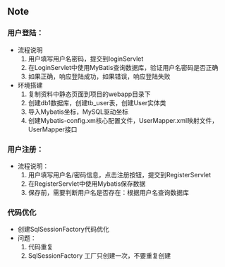 ## Note

### 用户登陆：

- 流程说明
  1. 用户填写用户名密码，提交到loginServlet
  2. 在LoginServlet中使用MyBatis查询数据库，验证用户名密码是否正确
  3. 如果正确，响应登陆成功，如果错误，响应登陆失败
- 环境搭建
  1. 复制资料中静态页面到项目的webapp目录下
  2. 创建db1数据库，创建tb_user表，创建User实体类
  3. 导入Mybatis坐标，MySQL驱动坐标
  4. 创建Mybatis-config.xm核心配置文件，UserMapper.xml映射文件，UserMapper接口

### 用户注册：

- 流程说明：
  1. 用户填写用户名/密码信息，点击注册按钮，提交到RegisterServlet
  2. 在RegisterServlet中使用Mybatis保存数据
  3. 保存前，需要判断用户名是否存在：根据用户名查询数据库



### 代码优化

- 创建SqlSessionFactory代码优化
- 问题：
  1. 代码重复
  2. SqlSessionFactory 工厂只创建一次，不要重复创建